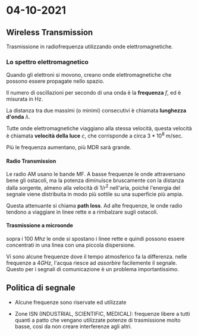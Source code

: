 # 04-10-2021

## Wireless Transmission

Trasmissione in radiofrequenza utilizzando onde elettromagnetiche.


### Lo spettro elettromagnetico

Quando gli elettroni si movono, creano onde elettromagnetiche che possono essere propagate nello spazio.

Il numero di oscillazioni per secondo di una onda è la **frequenza** $f$, ed è misurata in Hz.

La distanza tra due massimi (o minimi) consecutivi è chiamata **lunghezza d'onda** $\lambda$.

Tutte onde elettromagnetiche viaggiano alla stessa velocità, questa velocità è chiamata **velocità della luce** $c$, che corrisponde a circa $3 * 10^8$ m/sec.

Più le frequenza aumentano, più MDR sarà grande. 

#### Radio Transmission

Le radio AM usano le bande MF.
A basse frequenze le onde attraversano bene gli ostacoli, ma la potenza diminuisce bruscamente con la distanza dalla sorgente, almeno alla velocità di $1/r^2$ nell'aria, poiché l'energia del segnale viene distribuita in modo più sottile su una superficie più ampia.

Questa attenuante si chiama **path loss**. Ad alte frequenze, le onde radio tendono a viaggiare in linee rette e a rimbalzare sugli ostacoli.


#### Trasmissione a microonde
sopra i 100 $Mhz$ le onde si spostano i linee rette e quindi possono essere concentrati in una linea con una piccola dispersione.

Vi sono alcune frequenze dove il tempo atmosferico fa la differenza.
nelle frequenze a $4GHz$, l'acqua riesce ad *assorbire* facilemente il segnale.
Questo per i segnali di comunicazione è un problema importantissimo.

## Politica di segnale
- Alcune frequenze sono riservate ed utilizzate

- Zone ISN (INDUSTRIAL, SCIENTIFIC, MEDICAL):
	frequenze libere a tutti quanti a patto che vengano utilizzate potenze di trasmissione molto basse, così da non creare interferenze agli altri.









